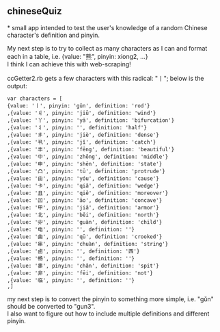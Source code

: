 <h2>chineseQuiz</h2>
* small app intended to test the user's knowledge of a random Chinese character's definition and pinyin. 
    
My next step is to try to collect as many characters as I can and format each in a table, i.e. {value: "熊", pinyin: xiong2, ...}    
I think I can achieve this with web-scraping!    
    
ccGetter2.rb gets a few characters with this radical: "丨"; below is the output:        
```
var characters = [
{value: '丨', pinyin: 'gǔn', definition: 'rod'}
,{value: '丩', pinyin: 'jiū', definition: 'wind'}
,{value: '丫', pinyin: 'yā', definition: 'bifurcation'}
,{value: '丬', pinyin: '', definition: 'half'}
,{value: '丯', pinyin: 'jiè', definition: 'dense'}
,{value: '丮', pinyin: 'jǐ', definition: 'catch'}
,{value: '丰', pinyin: 'fēng', definition: 'beautiful'}
,{value: '中', pinyin: 'zhōng', definition: 'middle'}
,{value: '申', pinyin: 'shēn', definition: 'state'}
,{value: '凸', pinyin: 'tū', definition: 'protrude'}
,{value: '由', pinyin: 'yóu', definition: 'cause'}
,{value: '卡', pinyin: 'qiǎ', definition: 'wedge'}
,{value: '且', pinyin: 'qiě', definition: 'moreover'}
,{value: '凹', pinyin: 'āo', definition: 'concave'}
,{value: '甲', pinyin: 'jiǎ', definition: 'armor'}
,{value: '北', pinyin: 'běi', definition: 'north'}
,{value: '丱', pinyin: 'guàn', definition: 'child'}
,{value: '电', pinyin: '', definition: ''}
,{value: '曲', pinyin: 'qū', definition: 'crooked'}
,{value: '串', pinyin: 'chuàn', definition: 'string'}
,{value: '卥', pinyin: '', definition: '西'}
,{value: '畅', pinyin: '', definition: ''}
,{value: '丳', pinyin: 'chǎn', definition: 'spit'}
,{value: '非', pinyin: 'fēi', definition: 'not'}
,{value: '临', pinyin: '', definition: ''}
,]
```    
my next step is to convert the pinyin to something more simple, i.e. "gǔn" should be converted to "gun3".    
I also want to figure out how to include multiple definitions and different pinyin. 

